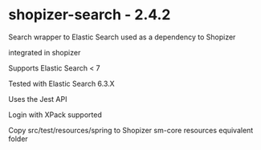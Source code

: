 # shopizer-search - 2.4.2

Search wrapper to Elastic Search used as a dependency to Shopizer

integrated in shopizer

Supports Elastic Search < 7

Tested with Elastic Search 6.3.X

Uses the Jest API

Login with XPack supported

Copy src/test/resources/spring to Shopizer sm-core resources equivalent folder
